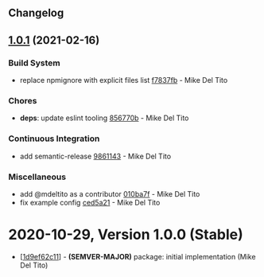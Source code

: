 ## Changelog

## [1.0.1](https://github.com/logdna/eslint-plugin-logdna/compare/v1.0.0...v1.0.1) (2021-02-16)


### Build System

* replace npmignore with explicit files list [f7837fb](https://github.com/logdna/eslint-plugin-logdna/commit/f7837fb06529e46112d26a7d67dc631e3ee76d2c) - Mike Del Tito


### Chores

* **deps**: update eslint tooling [856770b](https://github.com/logdna/eslint-plugin-logdna/commit/856770bd90bd6158a03cef36e45ee7f597cd0550) - Mike Del Tito


### Continuous Integration

* add semantic-release [9861143](https://github.com/logdna/eslint-plugin-logdna/commit/98611436c1a0f78051081a903fe2dd29bf90c07b) - Mike Del Tito


### Miscellaneous

* add @mdeltito as a contributor [010ba7f](https://github.com/logdna/eslint-plugin-logdna/commit/010ba7f580253e2cbf71f8f8c097d185859903ff) - Mike Del Tito
* fix example config [ced5a21](https://github.com/logdna/eslint-plugin-logdna/commit/ced5a21dec878aaac089d1518f8b507d056b0140) - Mike Del Tito

# 2020-10-29, Version 1.0.0 (Stable)

* [[1d9ef62c11](https://github.com/logdna/eslint-plugin-logdna/commit/1d9ef62c11)] - **(SEMVER-MAJOR)** package: initial implementation (Mike Del Tito)
